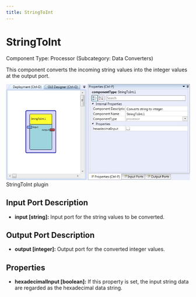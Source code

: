 ```yaml
---
title: StringToInt
---
```


# StringToInt

Component Type: Processor (Subcategory: Data Converters)

This component converts the incoming string values into the integer values at the output port.

![Screenshot: StringToInt plugin](./img/StringToInt.jpg "Screenshot: StringToInt plugin")  
StringToInt plugin

## Input Port Description

- **input \[string\]:** Input port for the string values to be converted.

## Output Port Description

- **output \[integer\]:** Output port for the converted integer values.

## Properties

- **hexadecimalInput \[boolean\]:** If this property is set, the input string data are regarded as the hexadecimal data string.
